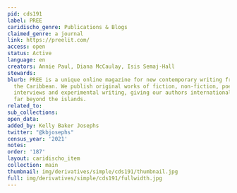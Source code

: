 ```yaml
---
pid: cds191
label: PREE
caridischo_genre: Publications & Blogs
claimed_genre: a journal
link: https://preelit.com/
access: open
status: Active
language: en
creators: Annie Paul, Diana McCaulay, Isis Semaj-Hall
stewards:
blurb: PREE is a unique online magazine for new contemporary writing from and about
  the Caribbean. We publish original works of fiction, non-fiction, poetry, essays,
  interviews and experimental writing, giving our authors international visibility
  far beyond the islands.
related_to:
sub_collections:
open_data:
added_by: Kelly Baker Josephs
twitter: "@kbjosephs"
census_year: '2021'
notes:
order: '187'
layout: caridischo_item
collection: main
thumbnail: img/derivatives/simple/cds191/thumbnail.jpg
full: img/derivatives/simple/cds191/fullwidth.jpg
---
```

